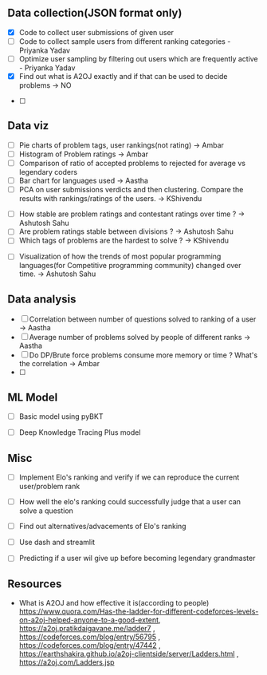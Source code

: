 ## Data collection(JSON format only)
- [x] Code to collect user submissions of given user
- [ ] Code to collect sample users from different ranking categories - Priyanka Yadav
- [ ] Optimize user sampling by filtering out users which are frequently active - Priyanka Yadav
- [x] Find out what is A2OJ exactly and if that can be used to decide problems -> NO
<!-- - [ ] Can we use the problems in sorted order to filter out which problems would be easier to solve for a user ? -->
<!-- - [ ] How to is this difficulty level decided ?? https://earthshakira.github.io/a2oj-clientside/server/Category92.html -->
- [ ] 

## Data viz
- [ ] Pie charts of problem tags, user rankings(not rating) -> Ambar
- [ ] Histogram of Problem ratings -> Ambar
- [ ] Comparison of ratio of accepted problems to rejected for average vs legendary coders
- [ ] Bar chart for languages used -> Aastha
- [ ] PCA on user submissions verdicts and then clustering. Compare the results with rankings/ratings of the users. -> KShivendu
<!-- - [ ] Use of relation between user rating and problem rating, compare user rating with other user’s rating who have solved a problem with a specific rating.  -->
- [ ] How stable are problem ratings and contestant ratings over time ? -> Ashutosh Sahu
- [ ] Are problem ratings stable between divisions ? -> Ashutosh Sahu
- [ ] Which tags of problems are the hardest to solve ? -> KShivendu
<!-- - [ ] Visualization of clusters of different topics identified by hidden states of the RNN/Transformer based models. -->
<!-- - [ ] Visualization of dependency of problems and topics on one another -->
- [ ] Visualization of how the trends of most popular programming languages(for Competitive programming community) changed over time.  -> Ashutosh Sahu
<!-- - [ ] Storytelling of top coders, solved problems on Codeforces. Can be implemented using Flourish Studio.  -->

## Data analysis
- [ ] Correlation between number of questions solved to ranking of a user -> Aastha
- [ ] Average number of problems solved by people of different ranks -> Aastha
- [ ] Do DP/Brute force problems consume more memory or time ? What's the correlation -> Ambar
- [ ] 

## ML Model
- [ ] Basic model using pyBKT
- [ ] Deep Knowledge Tracing Plus model


## Misc
- [ ] Implement Elo's ranking and verify if we can reproduce the current user/problem rank
- [ ] How well the elo's ranking could successfully judge that a user can solve a question
- [ ] Find out alternatives/advacements of Elo's ranking
- [ ] Use dash and streamlit
- [ ] Predicting if a user wil give up before becoming legendary grandmaster



## Resources
- What is A2OJ and how effective it is(according to people) 
https://www.quora.com/Has-the-ladder-for-different-codeforces-levels-on-a2oj-helped-anyone-to-a-good-extent, https://a2oj.pratikdaigavane.me/ladder7 , https://codeforces.com/blog/entry/56795 , https://codeforces.com/blog/entry/47442 , https://earthshakira.github.io/a2oj-clientside/server/Ladders.html , https://a2oj.com/Ladders.jsp